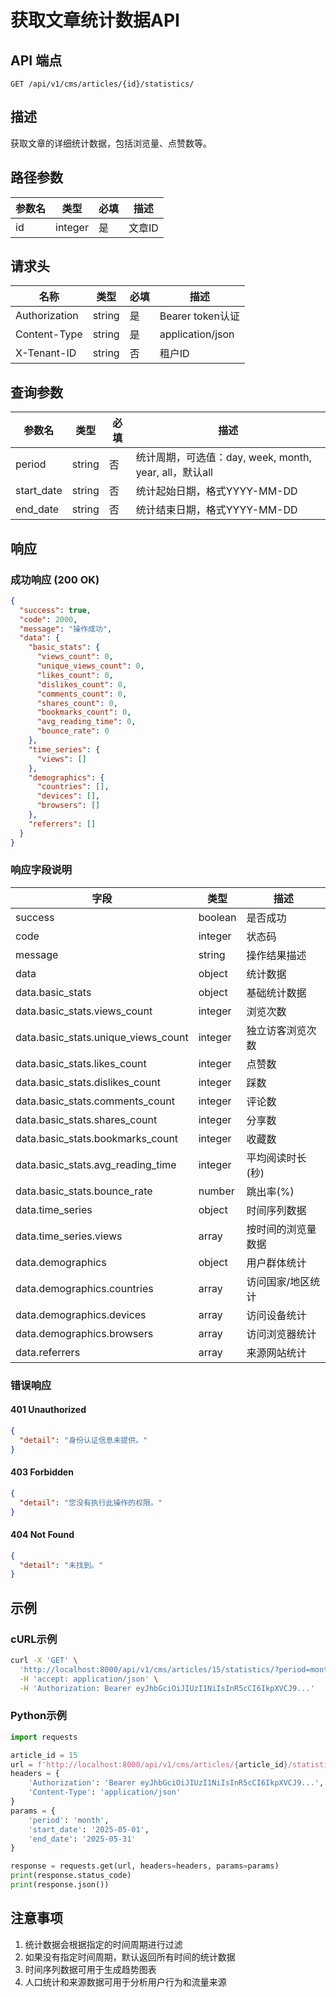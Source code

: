 # 获取文章统计数据API

## API 端点

```
GET /api/v1/cms/articles/{id}/statistics/
```

## 描述

获取文章的详细统计数据，包括浏览量、点赞数等。

## 路径参数

| 参数名 | 类型 | 必填 | 描述 |
|--------|------|------|------|
| id | integer | 是 | 文章ID |

## 请求头

| 名称 | 类型 | 必填 | 描述 |
|------|------|------|------|
| Authorization | string | 是 | Bearer token认证 |
| Content-Type | string | 是 | application/json |
| X-Tenant-ID | string | 否 | 租户ID |

## 查询参数

| 参数名 | 类型 | 必填 | 描述 |
|--------|------|------|------|
| period | string | 否 | 统计周期，可选值：day, week, month, year, all，默认all |
| start_date | string | 否 | 统计起始日期，格式YYYY-MM-DD |
| end_date | string | 否 | 统计结束日期，格式YYYY-MM-DD |

## 响应

### 成功响应 (200 OK)

```json
{
  "success": true,
  "code": 2000,
  "message": "操作成功",
  "data": {
    "basic_stats": {
      "views_count": 0,
      "unique_views_count": 0,
      "likes_count": 0,
      "dislikes_count": 0,
      "comments_count": 0,
      "shares_count": 0,
      "bookmarks_count": 0,
      "avg_reading_time": 0,
      "bounce_rate": 0
    },
    "time_series": {
      "views": []
    },
    "demographics": {
      "countries": [],
      "devices": [],
      "browsers": []
    },
    "referrers": []
  }
}
```

### 响应字段说明

| 字段 | 类型 | 描述 |
|------|------|------|
| success | boolean | 是否成功 |
| code | integer | 状态码 |
| message | string | 操作结果描述 |
| data | object | 统计数据 |
| data.basic_stats | object | 基础统计数据 |
| data.basic_stats.views_count | integer | 浏览次数 |
| data.basic_stats.unique_views_count | integer | 独立访客浏览次数 |
| data.basic_stats.likes_count | integer | 点赞数 |
| data.basic_stats.dislikes_count | integer | 踩数 |
| data.basic_stats.comments_count | integer | 评论数 |
| data.basic_stats.shares_count | integer | 分享数 |
| data.basic_stats.bookmarks_count | integer | 收藏数 |
| data.basic_stats.avg_reading_time | integer | 平均阅读时长(秒) |
| data.basic_stats.bounce_rate | number | 跳出率(%) |
| data.time_series | object | 时间序列数据 |
| data.time_series.views | array | 按时间的浏览量数据 |
| data.demographics | object | 用户群体统计 |
| data.demographics.countries | array | 访问国家/地区统计 |
| data.demographics.devices | array | 访问设备统计 |
| data.demographics.browsers | array | 访问浏览器统计 |
| data.referrers | array | 来源网站统计 |

### 错误响应

#### 401 Unauthorized

```json
{
  "detail": "身份认证信息未提供。"
}
```

#### 403 Forbidden

```json
{
  "detail": "您没有执行此操作的权限。"
}
```

#### 404 Not Found

```json
{
  "detail": "未找到。"
}
```

## 示例

### cURL示例

```bash
curl -X 'GET' \
  'http://localhost:8000/api/v1/cms/articles/15/statistics/?period=month' \
  -H 'accept: application/json' \
  -H 'Authorization: Bearer eyJhbGciOiJIUzI1NiIsInR5cCI6IkpXVCJ9...'
```

### Python示例

```python
import requests

article_id = 15
url = f'http://localhost:8000/api/v1/cms/articles/{article_id}/statistics/'
headers = {
    'Authorization': 'Bearer eyJhbGciOiJIUzI1NiIsInR5cCI6IkpXVCJ9...',
    'Content-Type': 'application/json'
}
params = {
    'period': 'month',
    'start_date': '2025-05-01',
    'end_date': '2025-05-31'
}

response = requests.get(url, headers=headers, params=params)
print(response.status_code)
print(response.json())
```

## 注意事项

1. 统计数据会根据指定的时间周期进行过滤
2. 如果没有指定时间周期，默认返回所有时间的统计数据
3. 时间序列数据可用于生成趋势图表
4. 人口统计和来源数据可用于分析用户行为和流量来源 